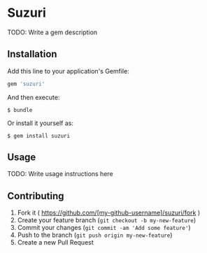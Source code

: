 # Suzuri

TODO: Write a gem description

## Installation

Add this line to your application's Gemfile:

```ruby
gem 'suzuri'
```

And then execute:

    $ bundle

Or install it yourself as:

    $ gem install suzuri

## Usage

TODO: Write usage instructions here

## Contributing

1. Fork it ( https://github.com/[my-github-username]/suzuri/fork )
2. Create your feature branch (`git checkout -b my-new-feature`)
3. Commit your changes (`git commit -am 'Add some feature'`)
4. Push to the branch (`git push origin my-new-feature`)
5. Create a new Pull Request
